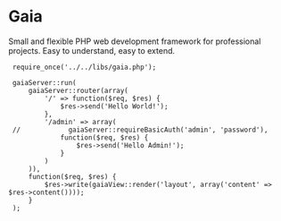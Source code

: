 # Gaia

  Small and flexible PHP web development framework for professional projects.
  Easy to understand, easy to extend.

     require_once('../../libs/gaia.php');

     gaiaServer::run(
         gaiaServer::router(array(
             '/' => function($req, $res) {
                 $res->send('Hello World!');
             },
             '/admin' => array(
     //            gaiaServer::requireBasicAuth('admin', 'password'),
                 function($req, $res) {
                     $res->send('Hello Admin!');
                 }
             )
         )),
         function($req, $res) {
             $res->write(gaiaView::render('layout', array('content' => $res->content())));
         }
     );